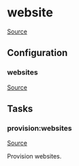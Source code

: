 <!-- DO NOT EDIT THIS FILE! -->
<!-- Instead edit recipe/provision/website.php -->
<!-- Then run bin/docgen -->

# website

[Source](/recipe/provision/website.php)




## Configuration
### websites
[Source](https://github.com/deployphp/deployer/blob/master/recipe/provision/website.php#L4)






## Tasks

### provision:websites
[Source](https://github.com/deployphp/deployer/blob/master/recipe/provision/website.php#L18)

Provision websites.




